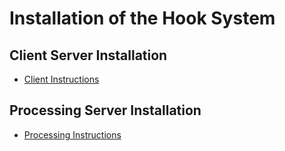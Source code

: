 # Installation of the Hook System

## Client Server Installation

- [Client Instructions](clientInstall.md)

## Processing Server Installation

- [Processing Instructions](serverInstall.md)
